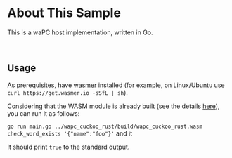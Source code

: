 # About This Sample

This is a waPC host implementation, written in Go.<br/>

<br/>

## Usage

As prerequisites, have [wasmer](https://wasmer.io/) installed (for example, on Linux/Ubuntu use `curl https://get.wasmer.io -sSfL | sh`).

Considering that the WASM module is already built (see the details [here](../wapc_cuckoo_rust/readme.md)), you can run it as follows:

`go run main.go ../wapc_cuckoo_rust/build/wapc_cuckoo_rust.wasm check_word_exists '{"name":"foo"}'` and it 

It should print `true` to the standard output.

<br/>
